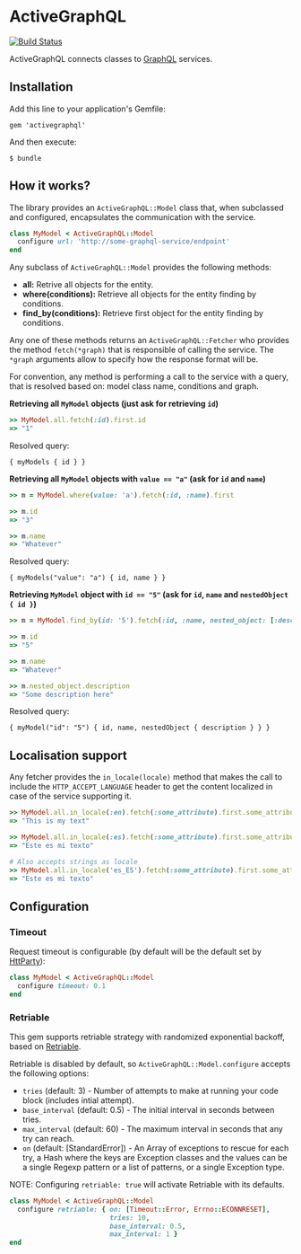 # ActiveGraphQL

[![Build Status](https://travis-ci.org/wakoopa/activegraphql.png)](https://travis-ci.org/wakoopa/activegraphql)

ActiveGraphQL connects classes to [GraphQL](http://graphql.org/) services.

## Installation

Add this line to your application's Gemfile:

```
gem 'activegraphql'
```

And then execute:

```
$ bundle
```

## How it works?

The library provides an `ActiveGraphQL::Model` class that, when subclassed and configured, encapsulates the communication with the service.

```ruby
class MyModel < ActiveGraphQL::Model
  configure url: 'http://some-graphql-service/endpoint'
end
```

Any subclass of `ActiveGraphQL::Model` provides the following methods:

- **all:** Retrive all objects for the entity.
- **where(conditions):** Retrieve all objects for the entity finding by conditions.
- **find_by(conditions):** Retrieve first object for the entity finding by conditions.

Any one of these methods returns an `ActiveGraphQL::Fetcher` who provides the method `fetch(*graph)` that is responsible of calling the service. The `*graph` arguments allow to specify how the response format will be.

For convention, any method is performing a call to the service with a query, that is resolved based on: model class name, conditions and graph.

**Retrieving all `MyModel` objects (just ask for retrieving `id`)**

```ruby
>> MyModel.all.fetch(:id).first.id
=> "1"
```

Resolved query:

```
{ myModels { id } }
```

**Retrieving all `MyModel` objects with `value == "a"` (ask for `id` and `name`)**

```ruby
>> m = MyModel.where(value: 'a').fetch(:id, :name).first

>> m.id
=> "3"

>> m.name
=> "Whatever"
```

Resolved query:

```
{ myModels("value": "a") { id, name } }
```

**Retrieving `MyModel` object with `id == "5"` (ask for `id`, `name` and `nestedObject { id }`)**

```ruby
>> m = MyModel.find_by(id: '5').fetch(:id, :name, nested_object: [:description])

>> m.id
=> "5"

>> m.name
=> "Whatever"

>> m.nested_object.description
=> "Some description here"
```

Resolved query:

```
{ myModel("id": "5") { id, name, nestedObject { description } } }
```

## Localisation support
Any fetcher provides the `in_locale(locale)` method that makes the call to include the `HTTP_ACCEPT_LANGUAGE` header to get the content localized in case of the service supporting it.

```ruby
>> MyModel.all.in_locale(:en).fetch(:some_attribute).first.some_attribute
=> "This is my text"

>> MyModel.all.in_locale(:es).fetch(:some_attribute).first.some_attribute
=> "Este es mi texto"

# Also accepts strings as locale
>> MyModel.all.in_locale('es_ES').fetch(:some_attribute).first.some_attribute
=> "Este es mi texto"
```

## Configuration
### Timeout
Request timeout is configurable (by default will be the default set by [HttParty](https://github.com/jnunemaker/httparty)):

```ruby
class MyModel < ActiveGraphQL::Model
  configure timeout: 0.1
end
```

### Retriable
This gem supports retriable strategy with randomized exponential backoff, based on [Retriable](https://github.com/kamui/retriable).

Retriable is disabled by default, so `ActiveGraphQL::Model.configure` accepts the following options:

- `tries` (default: 3) - Number of attempts to make at running your code block (includes intial attempt).
- `base_interval` (default: 0.5) - The initial interval in seconds between tries.
- `max_interval` (default: 60) - The maximum interval in seconds that any try can reach.
- `on` (default: [StandardError]) - An Array of exceptions to rescue for each try, a Hash where the keys are Exception classes and the values can be a single Regexp pattern or a list of patterns, or a single Exception type.

NOTE: Configuring `retriable: true` will activate Retriable with its defaults.

```ruby
class MyModel < ActiveGraphQL::Model
  configure retriable: { on: [Timeout::Error, Errno::ECONNRESET],
                         tries: 10,
                         base_interval: 0.5,
                         max_interval: 1 }
end
```
